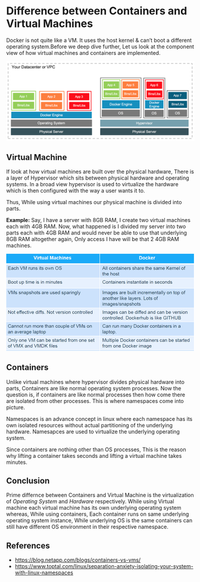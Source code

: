 # Difference between Containers and Virtual Machines

Docker is not quite like a VM. It uses the host kernel & can’t boot a different operating system.Before we deep dive further, Let us look at the component view of how virtual machines and containers are implemented.



![Component View](https://github.com/collabnix/dockerlabs/blob/master/beginners/images/difference-vm-containers.png)

## Virtual Machine

If look at how virtual machines are built over the physical hardware, There is a layer of Hypervisor which sits between physical hardware and operating systems.
In a broad view hypervisor is used to virtualize the hardware which is then configured with the way a user wants it to.

Thus, While using virtual machines our physical machine is divided into parts.

**Example:**
Say, I have a server with 8GB RAM, I create two virtual machines each with 4GB RAM. Now, what happened is I divided my server into two parts each with 4GB RAM and would never be able to use that underlying 8GB RAM altogether again, Only access I have will be that 2 4GB RAM machines. 

![Component View](https://github.com/collabnix/dockerlabs/blob/master/beginners/docker-vs-vm.png)

## Containers

Unlike virtual machines where hypervisor divides physical hardware into parts, Containers are like normal operating system processes. Now the question is, if containers are like normal processes then how come there are isolated from other processes. This is where namespaces come into picture.

Namespaces is an advance concept in linux where each namespace has its own isolated resources without actual partitioning of the underlying hardware. Namesapces are used to virtualize the underlying operating system.

Since containers are nothing other than OS processes, This is the reason why lifting a container takes seconds and lifting a virtual machine takes minutes.

## Conclusion

Prime differnce between Containers and Virtual Machine is the virtualization of *Operating System* and *Hardware* respectively. While using Virtual machine each virtual machine has its own underlying operating system whereas, While using containers, Each container runs on same underlying operating system instance, While underlying OS is the same containers can still have different OS environment in their respective namespace.

## References

* https://blog.netapp.com/blogs/containers-vs-vms/
* https://www.toptal.com/linux/separation-anxiety-isolating-your-system-with-linux-namespaces 
